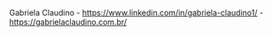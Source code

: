 Gabriela Claudino -
https://www.linkedin.com/in/gabriela-claudino1/ -
https://gabrielaclaudino.com.br/
